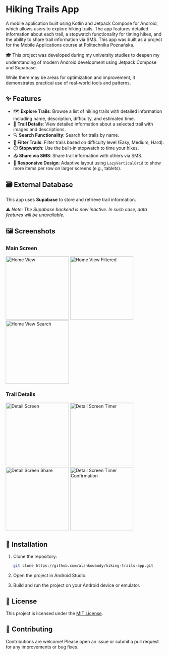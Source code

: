 # Hiking Trails App

A mobile application built using Kotlin and Jetpack Compose for Android, which allows users to explore hiking trails. The app features detailed information about each trail, a stopwatch functionality for timing hikes, and the ability to share trail information via SMS. This app was built as a project for the Mobile Applications course at Politechnika Poznańska.

🎓 This project was developed during my university studies to deepen my understanding of modern Android development using Jetpack Compose and Supabase. 

While there may be areas for optimization and improvement, it demonstrates practical use of real-world tools and patterns.

## ✨ Features

- 🗺️ **Explore Trails**: Browse a list of hiking trails with detailed information including name, description, difficulty, and estimated time.
- 📖 **Trail Details**: View detailed information about a selected trail with images and descriptions.
- 🔍 **Search Functionality**: Search for trails by name.
- 🧭 **Filter Trails**: Filter trails based on difficulty level (Easy, Medium, Hard).
- ⏱️ **Stopwatch**: Use the built-in stopwatch to time your hikes.
- 📤 **Share via SMS**: Share trail information with others via SMS.
- 📱 **Responsive Design**: Adaptive layout using `LazyVerticalGrid` to show more items per row on larger screens (e.g., tablets).

## 🗃️ External Database

This app uses **Supabase** to store and retrieve trail information.

⚠️ *Note: The Supabase backend is now inactive. In such case, data features will be unavailable.*

## 🖼️ Screenshots

### Main Screen

<p>
    <img src="https://github.com/alankowandy/hiking-trails-app/assets/100705149/38960cd6-f545-4a73-b1b0-3d7da774d847" alt="Home View" width="200">
    <img src="https://github.com/alankowandy/hiking-trails-app/assets/100705149/bba7ff59-76d0-4b3a-a2bb-b6607e9b7968" alt="Home View Filtered" width="200">
    <img src="https://github.com/alankowandy/hiking-trails-app/assets/100705149/b659878d-65eb-44a0-93b7-f0ab1f164f86" alt="Home View Search" width="200">
</p>

### Trail Details

<p>
    <img src="https://github.com/alankowandy/hiking-trails-app/assets/100705149/1b45213b-c043-43a9-b81e-e25989c0bdb9" alt="Detail Screen" width="200">
    <img src="https://github.com/alankowandy/hiking-trails-app/assets/100705149/5d141f2e-9ab8-47c9-a74a-6549f905d9a3" alt="Detail Screen Timer" width="200">
    <img src="https://github.com/alankowandy/hiking-trails-app/assets/100705149/1210957c-1674-4a14-b381-0e6d4b5864a8" alt="Detail Screen Share" width="200">
    <img src="https://github.com/alankowandy/hiking-trails-app/assets/100705149/d01c4c41-f163-442b-8425-9373b9a572bc" alt="Detail Screen Timer Confirmation" width="200">
</p>

## 🚀 Installation

1. Clone the repository:

    ```bash
    git clone https://github.com/alankowandy/hiking-trails-app.git
    ```

2. Open the project in Android Studio.

3. Build and run the project on your Android device or emulator.

## 📄 License

This project is licensed under the [MIT License](LICENSE).

## 🤝 Contributing

Contributions are welcome! Please open an issue or submit a pull request for any improvements or bug fixes.
